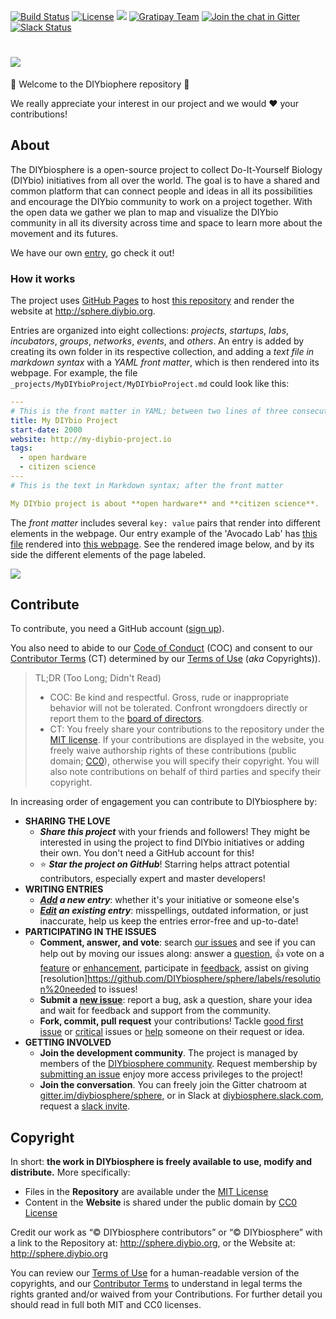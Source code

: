 [![Build Status](https://travis-ci.org/DIYbiosphere/sphere.svg?branch=master)](https://travis-ci.org/DIYbiosphere/sphere)
[![License](https://img.shields.io/badge/license-MIT%20%2B%20CC0-lightgrey.svg)](http://sphere.diybio.org/terms-of-use/)
![](https://reposs.herokuapp.com/?path=DIYbiosphere/sphere&color=yellowgreen)
[![Gratipay Team](https://img.shields.io/gratipay/team/diybiosphere.svg?maxAge=2592000)](https://gratipay.com/DIYbiosphere/)
[![Join the chat in Gitter](https://badges.gitter.im/DIYbiosphere/sphere.svg)](https://gitter.im/DIYbiosphere/sphere?utm_source=badge&utm_medium=badge&utm_campaign=pr-badge)
[![Slack Status](https://diybiosphere.herokuapp.com/badge.svg)](https://diybiosphere.herokuapp.com)


# ![](http://sphere.diybio.org/projects/DIYbiosphere/logo.png)

:tada: Welcome to the DIYbiophere repository :tada:

We really appreciate your interest in our project and we would :heart: your contributions!

## About
The DIYbiosphere is a open-source project to collect Do-It-Yourself Biology (DIYbio) initiatives from all over the world. The goal is to have a shared and common platform that can connect people and ideas in all its possibilities and encourage the DIYbio community to work on a project together. With the open data we gather we plan to map and visualize the DIYbio community in all its diversity across time and space to learn more about the movement and its futures.

We have our own [entry](http://sphere.diybio.org/projects/DIYbiosphere/DIYbiosphere), go check it out!

### How it works
The project uses [GitHub Pages](https://pages.github.com) to host [this repository](https://github.com/DIYbiosphere/sphere) and render the website at http://sphere.diybio.org.

Entries are organized into eight collections: _projects_, _startups_, _labs_, _incubators_, _groups_, _networks_, _events_, and _others_. An entry is added by creating its own folder in its respective collection, and adding a _text file in markdown syntax_ with a _YAML front matter_, which is then rendered into its webpage. For example, the file `_projects/MyDIYbioProject/MyDIYbioProject.md` could look like this:

```yaml
---
# This is the front matter in YAML; between two lines of three consecutive dashes (---)
title: My DIYbio Project
start-date: 2000
website: http://my-diybio-project.io
tags:
  - open hardware
  - citizen science
---
# This is the text in Markdown syntax; after the front matter

My DIYbio project is about **open hardware** and **citizen science**.

```

The _front matter_ includes several `key: value` pairs that render into different elements in the webpage. Our entry example of the 'Avocado Lab' has [this file](https://raw.githubusercontent.com/DIYbiosphere/sphere/master/docs/tutorials/AvocadoLab/AvocadoLab.md) rendered into [this webpage](http://sphere.diybio.org/docs/tutorials/AvocadoLab/AvocadoLab). See the rendered image below, and by its side the different elements of the page labeled.

![](http://sphere.diybio.org/docs/tutorials/AvocadoLab/sidebyside.png)


## Contribute
To contribute, you need a GitHub account ([sign up](https://github.com/join)).

You also need to abide to our [Code of Conduct](http://sphere.diybio.org/about/code-of-conduct) (COC) and consent to our [Contributor Terms](http://sphere.diybio.org/about/contributor-terms) (CT) determined by our [Terms of Use](http://sphere.diybio.org/about/terms-of-use) (_aka_ Copyrights)).

> TL;DR (Too Long; Didn't Read)
> - COC: Be kind and respectful. Gross, rude or inappropriate behavior will not be tolerated. Confront wrongdoers directly or report them to the [board of directors](http://sphere.diybio.org/about/community).
> - CT: You freely share your contributions to the repository under the [MIT license](https://opensource.org/licenses/MIT). If your contributions are displayed in the website, you freely waive authorship rights of these contributions (public domain; [CC0](https://creativecommons.org/publicdomain/zero/1.0/)), otherwise you will specify their copyright. You will also note contributions on behalf of third parties and specify their copyright.


In increasing order of engagement you can contribute to DIYbiosphere by:

- **SHARING THE LOVE**
  - **_Share this project_** with your friends and followers! They might be interested in using the project to find DIYbio initiatives or adding their own. You don't need a GitHub account for this!
  - :star: **_Star the project on GitHub_**! Starring helps attract potential contributors, especially expert and master developers!
- **WRITING ENTRIES**
  - **_[Add](http://sphere.diybio.org/docs/tutorials/add-entry/users) a new entry_**:  whether it's your initiative or someone else's
  - **_[Edit](http://sphere.diybio.org/docs/tutorials/edit-entry/users) an existing entry_**: misspellings, outdated information, or just inaccurate, help us keep the entries error-free and up-to-date!
- **PARTICIPATING IN THE ISSUES**
  - **Comment, answer, and vote**: search [our issues](https://github.com/DIYbiosphere/sphere/issues) and see if you can help out by moving our issues along: answer a [question](https://github.com/DIYbiosphere/sphere/labels/question), :+1: vote on a [feature](https://github.com/DIYbiosphere/sphere/labels/feature%20request) or [enhancement](https://github.com/DIYbiosphere/sphere/labels/enhancement), participate in [feedback](https://github.com/DIYbiosphere/sphere/labels/feedback%20wanted), assist on giving [resolution]https://github.com/DIYbiosphere/sphere/labels/resolution%20needed to  issues!
  - **Submit a [new issue](https://github.com/DIYbiosphere/sphere/issues/new)**: report a bug, ask a question, share your idea and wait for feedback and support from the community.
  - **Fork, commit, pull request** your contributions! Tackle [good first issue](https://github.com/DIYbiosphere/sphere/labels/good%20first%20issue) or [critical](https://github.com/DIYbiosphere/sphere/labels/critical) issues or [help](https://github.com/DIYbiosphere/sphere/labels/help%20wanted) someone on their request or idea.
- **GETTING INVOLVED**
  - **Join the development community**. The project is managed by members of the [DIYbiosphere community](http://sphere.diybio.org/about/community). Request membership by [submitting an issue](https://github.com/DIYbiosphere/sphere/issues/new) enjoy more access privileges to the project!
  - **Join the conversation**. You can freely join the Gitter chatroom at [gitter.im/diybiosphere/sphere](https://gitter.im/DIYbiosphere/sphere?utm_source=share-link&utm_medium=link&utm_campaign=share-link), or in Slack at [diybiosphere.slack.com](https://diybiosphere.slack.com), request a [slack invite](https://diybiosphere.herokuapp.com).

## Copyright
In short: **the work in DIYbiosphere is freely available to use, modify and distribute.** More specifically:

- Files in the **Repository** are available under the [MIT License](https://opensource.org/licenses/MIT)
- Content in the **Website** is shared under the public domain by [CC0 License](https://creativecommons.org/publicdomain/zero/1.0/)

Credit our work as “© DIYbiosphere contributors” or “© DIYbiosphere” with a link to the Repository at: http://sphere.diybio.org, or the Website at: http://sphere.diybio.org

You can review our [Terms of Use](http://sphere.diybio.org/about/terms-of-use) for a human-readable version of the copyrights, and our [Contributor Terms](http://sphere.diybio.org/about/contributor-terms) to understand in legal terms the rights granted and/or waived from your Contributions. For further detail you should read in full both MIT and CC0 licenses.
